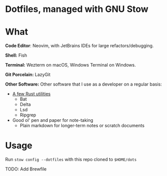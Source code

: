 # Dotfiles, managed with GNU Stow 

# What
**Code Editor**: Neovim, with JetBrains IDEs for large refactors/debugging. 
 
**Shell:** Fish

**Terminal:** Wezterm on macOS, Windows Terminal on Windows.

**Git Porcelain:** LazyGit

**Other Software:**
Other software that I use as a developer on a regular basis:
- [A few Rust utilities](https://gist.github.com/sts10/daadbc2f403bdffad1b6d33aff016c0a)
    - Bat
    - Delta
    - Lsd
    - Ripgrep
- Good ol' pen and paper for note-taking
    - Plain markdown for longer-term notes or scratch documents

# Usage
Run `stow config --dotfiles` with this repo cloned to `$HOME/dots`

TODO: Add Brewfile
